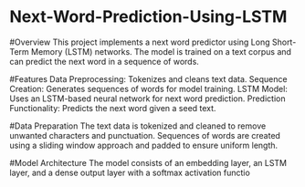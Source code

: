 # Next-Word-Prediction-Using-LSTM


#Overview
This project implements a next word predictor using Long Short-Term Memory (LSTM) networks. The model is trained on a text corpus and can predict the next word in a sequence of words.

#Features
Data Preprocessing: Tokenizes and cleans text data.
Sequence Creation: Generates sequences of words for model training.
LSTM Model: Uses an LSTM-based neural network for next word prediction.
Prediction Functionality: Predicts the next word given a seed text.

#Data Preparation
The text data is tokenized and cleaned to remove unwanted characters and punctuation.
Sequences of words are created using a sliding window approach and padded to ensure uniform length.

#Model Architecture
The model consists of an embedding layer, an LSTM layer, and a dense output layer with a softmax activation functio
